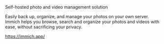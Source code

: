 Self-hosted photo and
video management solution

Easily back up, organize, and manage your photos on your own server. Immich helps you browse, search and organize your photos and videos with ease, without sacrificing your privacy.

https://immich.app/